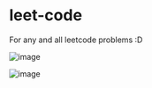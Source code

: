 # leet-code

For any and all leetcode problems :D

![image](https://github.com/user-attachments/assets/52e25afe-6767-474d-9438-2e25e291c297)

![image](https://github.com/user-attachments/assets/8c507732-582c-4ed1-8522-8402e96dc52f)

